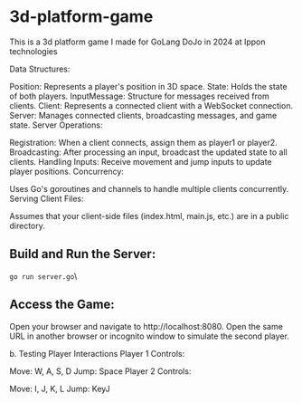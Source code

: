# 3d-platform-game
This is a 3d platform game I made for GoLang DoJo in 2024 at Ippon technologies 

Data Structures:

Position: Represents a player's position in 3D space.
State: Holds the state of both players.
InputMessage: Structure for messages received from clients.
Client: Represents a connected client with a WebSocket connection.
Server: Manages connected clients, broadcasting messages, and game state.
Server Operations:

Registration: When a client connects, assign them as player1 or player2.
Broadcasting: After processing an input, broadcast the updated state to all clients.
Handling Inputs: Receive movement and jump inputs to update player positions.
Concurrency:

Uses Go's goroutines and channels to handle multiple clients concurrently.
Serving Client Files:

Assumes that your client-side files (index.html, main.js, etc.) are in a public directory.

## Build and Run the Server:

```go run server.go```\

## Access the Game:

Open your browser and navigate to http://localhost:8080. Open the same URL in another browser or incognito window to simulate the second player.

b. Testing Player Interactions
Player 1 Controls:

Move: W, A, S, D
Jump: Space
Player 2 Controls:

Move: I, J, K, L
Jump: KeyJ